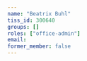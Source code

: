 ```yaml
---
name: "Beatrix Buhl"
tiss_id: 300640
groups: []
roles: ["office-admin"]
email:
former_member: false
---
```


<!--
Your custom content goes here.
-->
